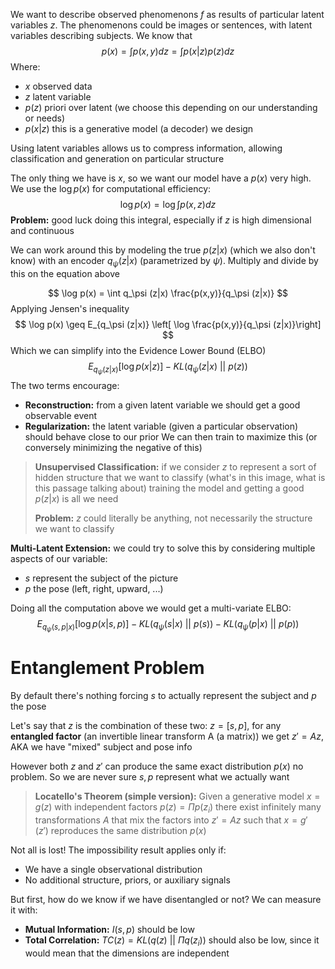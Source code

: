 We want to describe observed phenomenons $f$ as results of particular latent variables $z$. The phenomenons could be images or sentences, with latent variables describing subjects. We know that
$$
p(x) = \int p(x,y)dz = \int p(x|z)p(z)dz
$$
Where: 
- $x$ observed data
- $z$ latent variable
- $p(z)$ priori over latent (we choose this depending on our understanding or needs)
- $p(x|z)$ this is a generative model (a decoder) we design

Using latent variables allows us to compress information, allowing classification and generation on particular structure

The only thing we have is $x$, so we want our model have a $p(x)$ very high. We use the $\log p(x)$ for computational efficiency:
$$
\log p(x) = \log \int p(x,z)dz
$$
**Problem:** good luck doing this integral, especially if $z$ is high dimensional and continuous

We can work around this by modeling the true $p(z|x)$ (which we also don't know) with an encoder $q_\psi (z|x)$ (parametrized by $\psi$). Multiply and divide by this on the equation above

$$
\log p(x) = \int q_\psi (z|x) \frac{p(x,y)}{q_\psi (z|x)}
$$
Applying Jensen's inequality
$$
\log p(x) \geq E_{q_\psi (z|x)} \left[ \log \frac{p(x,y)}{q_\psi (z|x)}\right]
$$
Which we can simplify into the Evidence Lower Bound (ELBO)
$$
E_{q_\psi (z|x)}[\log p(x|z)] - KL(q_\psi (z|x)\  ||\  p(z))
$$
The two terms encourage:
- **Reconstruction:** from a given latent variable we should get a good observable event
- **Regularization:** the latent variable (given a particular observation) should behave close to our prior
We can then train to maximize this (or conversely minimizing the negative of this)

> **Unsupervised Classification:** if we consider $z$ to represent a sort of hidden structure that we want to classify (what's in this image, what is this passage talking about) training the model and getting a good $p(z|x)$ is all we need
> 
> **Problem:** $z$ could literally be anything, not necessarily the structure we want to classify

**Multi-Latent Extension:** we could try to solve this by considering multiple aspects of our variable: 
- $s$ represent the subject of the picture
- $p$ the pose (left, right, upward, ...)

Doing all the computation above we would get a multi-variate ELBO:
$$
E_{q_\psi (s,p|x)}[\log p(x|s,p)] - KL(q_\psi (s|x)\ ||\ p(s)) - KL(q_\psi (p|x)\ ||\ p(p))
$$
# Entanglement Problem
By default there's nothing forcing $s$ to actually represent the subject and $p$ the pose

Let's say that $z$ is the combination of these two: $z = [s,p]$, for any **entangled factor** (an invertible linear transform A (a matrix)) we get $z' = Az$, AKA we have "mixed" subject and pose info

However both $z$ and $z'$ can produce the same exact distribution $p(x)$ no problem. So we are never sure $s,p$ represent what we actually want

> **Locatello's Theorem (simple version):** Given a generative model $x=g(z)$ with independent factors $p(z)=\Pi p(z_i)$  there exist infinitely many transformations $A$ that mix the factors into $z' = Az$ such that $x=g'(z')$ reproduces the same distribution $p(x)$

Not all is lost! The impossibility result applies only if:
- We have a single observational distribution
- No additional structure, priors, or auxiliary signals

But first, how do we know if we have disentangled or not? We can measure it with:
- **Mutual Information:** $I(s,p)$ should be low
- **Total Correlation:** $TC(z) = KL(q(z) \ ||\ \Pi q(z_i))$ should also be low, since it would mean that the dimensions are independent




